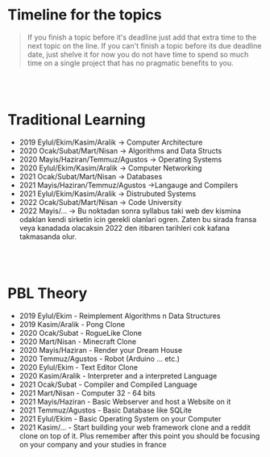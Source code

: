 # Timeline for the topics

> If you finish a topic before it's deadline just add that extra time to the next topic on the line. If you can't finish a topic before its due deadline date, just shelve it for now you do not have time to spend so much time on a single project that has no pragmatic benefits to you.

<br>
<br>

# Traditional Learning 

- 2019 Eylul/Ekim/Kasim/Aralik -> Computer Architecture
- 2020 Ocak/Subat/Mart/Nisan -> Algorithms and Data Structs
- 2020 Mayis/Haziran/Temmuz/Agustos -> Operating Systems
- 2020 Eylul/Ekim/Kasim/Aralik -> Computer Networking
- 2021 Ocak/Subat/Mart/Nisan -> Databases
- 2021 Mayis/Haziran/Temmuz/Agustos ->Langauge and Compilers
- 2021 Eylul/Ekim/Kasim/Aralik -> Distrubuted Systems
- 2022 Ocak/Subat/Mart/Nisan -> Code University 
- 2022 Mayis/... -> Bu noktadan sonra syllabus taki web dev kismina odaklan kendi sirketin icin gerekli olanlari ogren. Zaten bu sirada fransa veya kanadada olacaksin 2022 den itibaren tarihleri cok kafana takmasanda olur.

<br>
<br>

# PBL Theory

- 2019 Eylul/Ekim - Reimplement Algorithms n Data Structures
- 2019 Kasim/Aralik - Pong Clone
- 2020 Ocak/Subat - RogueLike Clone
- 2020 Mart/Nisan - Minecraft Clone
- 2020 Mayis/Haziran - Render your Dream House
- 2020 Temmuz/Agustos - Robot (Arduino ... etc.)
- 2020 Eylul/Ekim - Text Editor Clone
- 2020 Kasim/Aralik - Interpreter and a interpreted Language
- 2021 Ocak/Subat - Compiler and Compiled Language
- 2021 Mart/Nisan - Computer 32 - 64 bits
- 2021 Mayis/Haziran - Basic Webserver and host a Website on it
- 2021 Temmuz/Agustos - Basic Database like SQLite
- 2021 Eylul/Ekim - Basic Operating System on your Computer
- 2021 Kasim/... - Start building your web framework clone and a reddit clone on top of it. Plus remember after this point you should be focusing on your company and your studies in france
